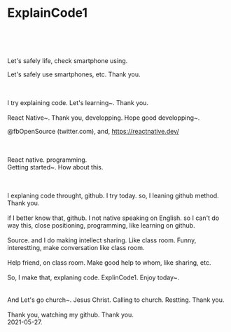 # ExplainCode1

<br/>
<br/>
<br/>
<p>Let's safely life, check smartphone using. </p>
 
 <p>Let's safely use smartphones, etc. Thank you.</p> 
 
<br/>
<br/>
 I try explaining code. Let's learning~. Thank you.  

<br/>
<br/>
 React Native~. Thank you, developping. Hope good developping~.
 
<br/>
 
 
 @fbOpenSource (twitter.com), and, https://reactnative.dev/
 
<br/>
<br/>
 React native. programming.
 
<br/>
 Getting started~. How about this.
 
<br/>
<br/>
<br/>
 
 
I explaning code throught, github. I try today. so, I leaning github method. Thank you. <br/>
<br/>
if I better know that, github. I not native speaking on English. so I can't do way this, close positioning, programming, like learning on github.
<br/>
<br/>
Source. and I do making intellect sharing. Like class room. Funny, interestting, make conversation like class room.
<br/>
<br/>
Help friend, on class room. Make good help to whom, like sharing, etc.
<br/>
<br/>
So, I make that, explaning code. ExplinCode1. Enjoy today~. 
<br/>
<br/>  
 And Let's go church~. Jesus Christ. Calling to church. Restting. Thank you.
 <br/>
 <br/>
 Thank you, watching my github. Thank you.
 <br/>
 2021-05-27.
